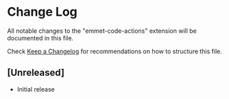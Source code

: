 # Change Log

All notable changes to the "emmet-code-actions" extension will be documented in this file.

Check [Keep a Changelog](http://keepachangelog.com/) for recommendations on how to structure this file.

## [Unreleased]

- Initial release